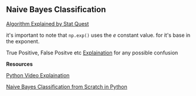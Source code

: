 ## Naive Bayes Classification 


[Algorithm Explained by Stat Quest](https://www.youtube.com/watch?v=O2L2Uv9pdDA&t=653s)

it's important to note that `np.exp()` uses the *e* constant value. for it's base in the exponent.

True Positive, False Positve etc [Explaination](https://www.youtube.com/watch?v=2LnvcMlc5EE) for any possible confusion 

**Resources**

[Python Video Explaination](https://www.youtube.com/watch?v=maJIRFeQBVI)

[Naive Bayes Classification from Scratch in Python](https://medium.com/machine-learning-algorithms-from-scratch/naive-bayes-classification-from-scratch-in-python-e3a48bf5f91a)